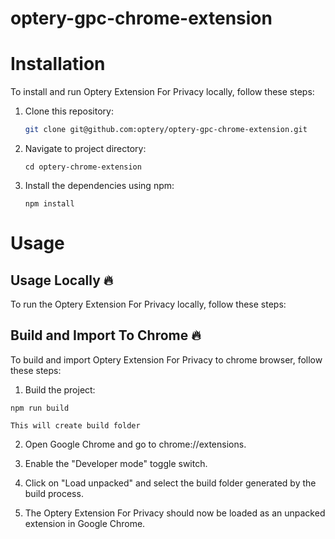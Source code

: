 # optery-gpc-chrome-extension

# Installation

To install and run Optery Extension For Privacy locally, follow these steps:

1. Clone this repository:

   ```bash
   git clone git@github.com:optery/optery-gpc-chrome-extension.git
   ```
2. Navigate to project directory:

   ```
   cd optery-chrome-extension
   ```
4. Install the dependencies using npm:
   ```
   npm install
   ```
# Usage
## Usage Locally  🔥
To run the Optery Extension For Privacy locally, follow these steps:

## Build and Import To Chrome 🔥
To build and import Optery Extension For Privacy to chrome browser, follow these steps:

1. Build the project:
```
npm run build
```
`This will create build folder`

2. Open Google Chrome and go to chrome://extensions.

3. Enable the "Developer mode" toggle switch.

4. Click on "Load unpacked" and select the build folder generated by the build process.

5. The Optery Extension For Privacy should now be loaded as an unpacked extension in Google Chrome.
